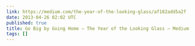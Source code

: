 ```yaml
---
link: https://medium.com/the-year-of-the-looking-glass/af182add5a2f
date: 2013-04-26 02:02 UTC
published: true
title: Go Big by Going Home — The Year of the Looking Glass — Medium
tags: []
---
```



